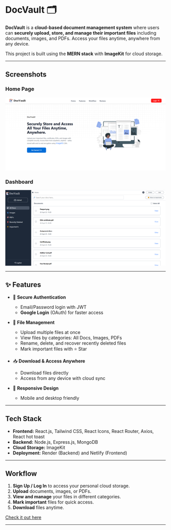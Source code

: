 # DocVault 🗂️

**DocVault** is a **cloud-based document management system** where users can **securely upload, store, and manage their important files** including documents, images, and PDFs. Access your files anytime, anywhere from any device.  

This project is built using the **MERN stack** with **ImageKit** for cloud storage.

---

## Screenshots

### Home Page
![Home Page](/client/public/homepage.png)

### Dashboard
![Dashboard](/client/public/dashboard-lap.png)

---

## ✨ Features  

- 🔐 **Secure Authentication**  
  - Email/Password login with JWT  
  - **Google Login** (OAuth) for faster access  

- 📂 **File Management**  
  - Upload multiple files at once  
  - View files by categories: All Docs, Images, PDFs  
  - Rename, delete, and recover recently deleted files  
  - Mark important files with ⭐ Star  

- 📥 **Download & Access Anywhere**  
  - Download files directly  
  - Access from any device with cloud sync  

- 📱 **Responsive Design**  
  - Mobile and desktop friendly  

---


## Tech Stack

- **Frontend:** React.js, Tailwind CSS, React Icons, React Router, Axios, React hot toast 
- **Backend:** Node.js, Express.js, MongoDB  
- **Cloud Storage:** ImageKit  
- **Deployment:** Render (Backend) and Netlify (Frontend)

---

## Workflow

1. **Sign Up / Log In** to access your personal cloud storage.  
2. **Upload** documents, images, or PDFs.  
3. **View and manage** your files in different categories.  
4. **Mark important** files for quick access.  
5. **Download** files anytime.  

[Check it out here](https://docvault-dev.netlify.app)

---